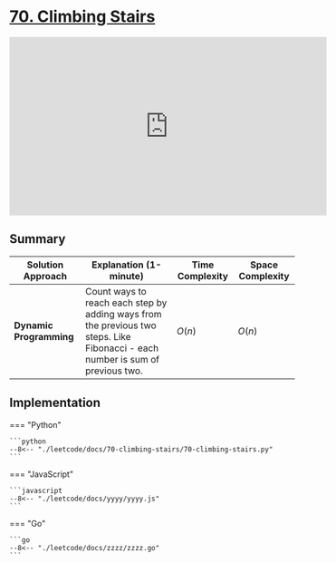 # [70. Climbing Stairs](https://leetcode.com/problems/climbing-stairs/)

<iframe width="560" height="315" src="https://www.youtube.com/embed/Y0lT9Fck7qI?si=eMSpcKtHV5kS5Ujd" title="YouTube video player" frameborder="0" allow="accelerometer; autoplay; clipboard-write; encrypted-media; gyroscope; picture-in-picture; web-share" referrerpolicy="strict-origin-when-cross-origin" allowfullscreen></iframe>

## Summary

| **Solution Approach** | **Explanation (1-minute)** | **Time Complexity** | **Space Complexity** |
| --------------------- | -------------------------- | ------------------- | -------------------- |
| **Dynamic Programming**       | Count ways to reach each step by adding ways from the previous two steps. Like Fibonacci - each number is sum of previous two. | $O(n)$ | $O(n)$ |


## Implementation

=== "Python"

    ```python
    --8<-- "./leetcode/docs/70-climbing-stairs/70-climbing-stairs.py"
    ```

=== "JavaScript"

    ```javascript
    --8<-- "./leetcode/docs/yyyy/yyyy.js"
    ```

=== "Go"

    ```go
    --8<-- "./leetcode/docs/zzzz/zzzz.go"
    ```
